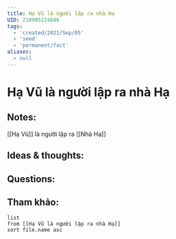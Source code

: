 ```yaml
---
title: Hạ Vũ là người lập ra nhà Hạ
UID: 210905224646
tags:
  - 'created/2021/Sep/05'
  - 'seed'
  - 'permanent/fact'
aliases:
  - null
---
```

# Hạ Vũ là người lập ra nhà Hạ

## Notes:
[[Hạ Vũ]] là người lập ra [[Nhà Hạ]]

## Ideas & thoughts:

## Questions:


## Tham khảo:
```dataview
list
from [[Hạ Vũ là người lập ra nhà Hạ]]
sort file.name asc
```